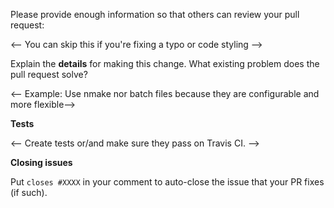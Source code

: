 Please provide enough information so that others can review your pull request:

<-- You can skip this if you're fixing a typo or code styling -->

Explain the **details** for making this change. What existing problem does the pull request solve?

<-- Example: Use nmake nor batch files because they are configurable and more flexible-->

**Tests**

<-- Create tests or/and make sure they pass on Travis CI. -->

**Closing issues**

Put `closes #XXXX` in your comment to auto-close the issue that your PR fixes (if such).
